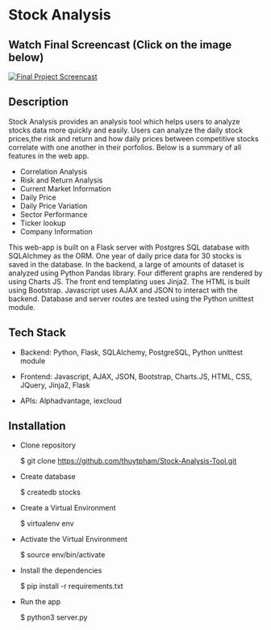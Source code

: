 # Stock Analysis 

## Watch Final Screencast (Click on the image below)


[![Final Project Screencast](https://i.imgur.com/1aLX0P8.png)](https://youtu.be/wwDwdlkuKfA)


## Description
Stock Analysis provides an analysis tool which helps users to analyze stocks data more quickly and easily. Users can analyze the daily stock prices,the risk and return and how daily prices between competitive stocks correlate with one another in their porfolios. Below is a summary of all features in the web app. 

- Correlation Analysis 
- Risk and Return Analysis 
- Current Market Information
- Daily Price
- Daily Price Variation
- Sector Performance
- Ticker lookup
- Company Information 

This web-app is built on a Flask server with Postgres SQL database with SQLAlchmey as the ORM. One year of daily price data for 30 stocks is saved in the database. In the backend, a large of amounts of dataset is analyzed using Python Pandas library. Four different graphs are rendered by using Charts JS. The front end templating uses Jinja2. The HTML is built using Bootstrap. Javascript uses AJAX and JSON to interact with the backend. Database and server routes are tested using the Python unittest module. 

## Tech Stack 

- Backend: Python, Flask, SQLAlchemy, PostgreSQL, Python unittest module 

- Frontend: Javascript, AJAX, JSON, Bootstrap, Charts.JS, HTML, CSS, JQuery, Jinja2, Flask 

- APIs: Alphadvantage, iexcloud 

## Installation 

- Clone repository 

    $ git clone https://github.com/thuytpham/Stock-Analysis-Tool.git

- Create database

    $ createdb stocks

- Create a Virtual Environment 

    $ virtualenv env

- Activate the Virtual Environment 

    $ source env/bin/activate

- Install the dependencies 

    $ pip install -r requirements.txt

- Run the app

    $ python3 server.py 
